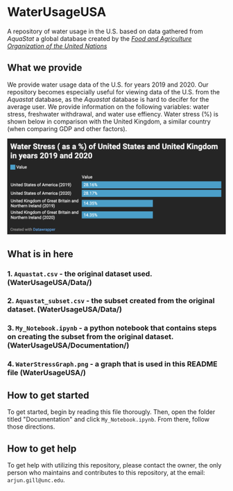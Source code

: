 # WaterUsageUSA
A repository of water usage in the U.S. based on data gathered from *AquaStat* a global database created by the [*Food and Agriculture Organization of the United Nations*](https://www.fao.org/aquastat/en/)

## What we provide
We provide water usage data of the U.S. for years 2019 and 2020. Our repository becomes especially useful for viewing data of the U.S. from the *Aquastat* database, as the *Aquastat* database is hard to decifer for the average user. We provide information on the following variables: water stress, freshwater withdrawal, and water use effiency. Water stress (%) is shown below in comparison with the United Kingdom, a similar country (when comparing GDP and other factors).

![data-visual](WaterStressGraph.png)

## What is in here

### 1. `Aquastat.csv` - the original dataset used. (WaterUsageUSA/Data/)

### 2. `Aquastat_subset.csv` - the subset created from the original dataset. (WaterUsageUSA/Data/)

### 3. `My_Notebook.ipynb` - a python notebook that contains steps on creating the subset from the original dataset. (WaterUsageUSA/Documentation/)

### 4. `WaterStressGraph.png` - a graph that is used in this README file (WaterUsageUSA/)

## How to get started
To get started, begin by reading this file thorougly. Then, open the folder titled "Documentation" and click `My_Notebook.ipynb`. From there, follow those directions.

## How to get help
To get help with utilizing this repository, please contact the owner, the only person who maintains and contributes to this repository, at the email: `arjun.gill@unc.edu`.
